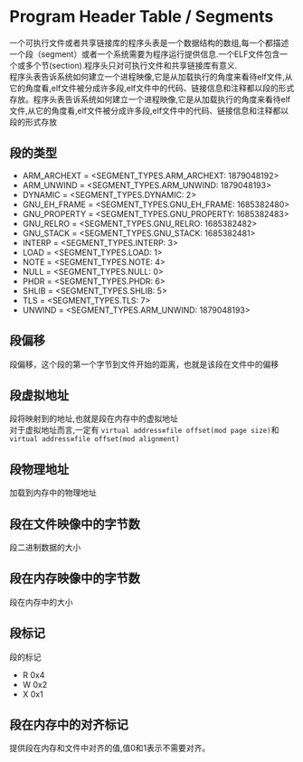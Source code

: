 # Program Header Table / Segments

一个可执行文件或者共享链接库的程序头表是一个数据结构的数组,每一个都描述一个段（segment）或者一个系统需要为程序运行提供信息.一个ELF文件包含一个或多个节(section).程序头只对可执行文件和共享链接库有意义.  
程序头表告诉系统如何建立一个进程映像,它是从加载执行的角度来看待elf文件,从它的角度看,elf文件被分成许多段,elf文件中的代码、链接信息和注释都以段的形式存放。程序头表告诉系统如何建立一个进程映像,它是从加载执行的角度来看待elf文件,从它的角度看,elf文件被分成许多段,elf文件中的代码、链接信息和注释都以段的形式存放

## 段的类型

- ARM_ARCHEXT = <SEGMENT_TYPES.ARM_ARCHEXT: 1879048192>
- ARM_UNWIND = <SEGMENT_TYPES.ARM_UNWIND: 1879048193>
- DYNAMIC = <SEGMENT_TYPES.DYNAMIC: 2>
- GNU_EH_FRAME = <SEGMENT_TYPES.GNU_EH_FRAME: 1685382480>
- GNU_PROPERTY = <SEGMENT_TYPES.GNU_PROPERTY: 1685382483>
- GNU_RELRO = <SEGMENT_TYPES.GNU_RELRO: 1685382482>
- GNU_STACK = <SEGMENT_TYPES.GNU_STACK: 1685382481>
- INTERP = <SEGMENT_TYPES.INTERP: 3>
- LOAD = <SEGMENT_TYPES.LOAD: 1>
- NOTE = <SEGMENT_TYPES.NOTE: 4>
- NULL = <SEGMENT_TYPES.NULL: 0>
- PHDR = <SEGMENT_TYPES.PHDR: 6>
- SHLIB = <SEGMENT_TYPES.SHLIB: 5>
- TLS = <SEGMENT_TYPES.TLS: 7>
- UNWIND = <SEGMENT_TYPES.ARM_UNWIND: 1879048193>

## 段偏移

段偏移，这个段的第一个字节到文件开始的距离，也就是该段在文件中的偏移

## 段虚拟地址

段将映射到的地址,也就是段在内存中的虚拟地址  
对于虚拟地址而言,一定有
`virtual address≡file offset(mod page size)`和
`virtual address≡file offset(mod alignment)`

## 段物理地址

加载到内存中的物理地址

## 段在文件映像中的字节数

段二进制数据的大小

## 段在内存映像中的字节数

段在内存中的大小

## 段标记

段的标记

- R 0x4
- W 0x2
- X 0x1

## 段在内存中的对齐标记

提供段在内存和文件中对齐的值,值0和1表示不需要对齐。
